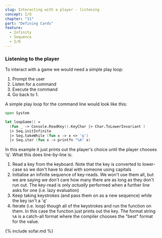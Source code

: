 ```yaml
---
slug: Interacting with a player - listening
concept: I/O
chapter: "11"
part: "Defining Cards"
feature: 
  - Infinity
  - Sequence
  - I/O
---
```


### Listening to the player
To interact with a game we would need a simple play loop:
1. Prompt the user
1. Listen for a command
1. Execute the command
1. Go back to 1.

A simple play loop for the command line would look like this:
```fsharp
open System

let loopGame() = 
  (fun _ -> Console.ReadKey().KeyChar |> Char.ToLowerInvariant )
  |> Seq.initInfinite
  |> Seq.takeWhile (fun x -> x <> 'q')
  |> Seq.iter (fun x -> printfn "%A" x)
```
In this example it just prints out the player's choice until the player chooses 'q'.  What this does line-by-line is:
1. Read a key from the keyboard. Note that the key is converted to lower-case so we don't have to deal with someone using capitals
1. Initialise an infinite sequence of key-reads.  We won't use them all, but we are saying we don't care how many there are as long as they don't run out.  The key-read is only _actually_ performed when a further line asks for one (i.e. lazy evaluation)
1. Keep taking keystrokes (and pass them on as a new sequence) while the key isn't a 'q'
1. Iterate (i.e. loop) though all of the keystrokes and run the function on them.  In this case the function just prints out the key.  The format string `%A` is a catch-all format where the compiler chooses the "best" format for the value.


{% include sofar.md %}